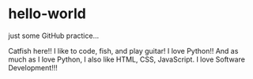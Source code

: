# hello-world
just some GitHub practice...

Catfish here!! I like to code, fish, and play guitar! 
I love Python!! 
And as much as I love Python, I also like HTML, CSS, JavaScript.
I love Software Development!!!
